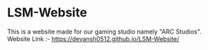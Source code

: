 # LSM-Website
This is a website made for our gaming studio namely "ARC Studios".
Website Link :- https://devansh0512.github.io/LSM-Website/
